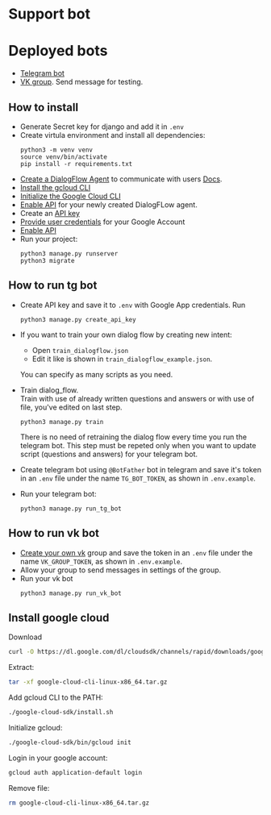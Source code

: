# Support bot

# Deployed bots
- [Telegram bot](https://t.me/Sup66_Bot)
- [VK group](https://vk.com/club221130674). Send message for testing.


## How to install
- Generate Secret key for django and add it in `.env`
- Create virtula environment and install all dependencies:
  ```console
  python3 -m venv venv
  source venv/bin/activate
  pip install -r requirements.txt
  ```
- [Create a DialogFlow Agent](https://dialogflow.cloud.google.com/#/newAgent) to communicate with users [Docs](https://cloud.google.com/dialogflow/es/docs/quick/build-agent).
- [Install the gcloud CLI](https://cloud.google.com/sdk/docs/install)
- [Initialize the Google Cloud CLI](https://cloud.google.com/dialogflow/es/docs/quick/setup#sdk)
- [Enable API](https://cloud.google.com/dialogflow/es/docs/quick/setup#api) for your newly created DialogFLow agent.
- Create an [API key](https://cloud.google.com/docs/authentication/api-keys#create)
- [Provide user credentials](https://cloud.google.com/docs/authentication/provide-credentials-adc#google-idp) for your Google Account
- [Enable API](https://console.cloud.google.com/apis/api/apikeys.googleapis.com/)
- Run your project:
  ```console
  python3 manage.py runserver
  python3 migrate
  ```


## How to run tg bot
- Create API key and save it to `.env` with Google App credentials.
  Run
  ```console
  python3 manage.py create_api_key
  ```

- If you want to train your own dialog flow by creating new intent:
  - Open `train_dialogflow.json`
  - Edit it like is shown in `train_dialogflow_example.json`.

  You can specify as many scripts as you need.

- Train dialog_flow.<br>
  Train with use of already written questions and answers or with use of file, you've edited on last step.
  ```console
  python3 manage.py train
  ```
  There is no need of retraining the dialog flow every time you run the telegram bot. This step must be repeted only when you want to update script (questions and answers) for your telegram bot.

- Create telegram bot using `@BotFather` bot in telegram and save it's token in an `.env` file under the name `TG_BOT_TOKEN`, as shown in `.env.example`.

- Run your telegram bot:
  ```
  python3 manage.py run_tg_bot
  ```

## How to run vk bot
- [Create your own vk](https://vk.com/) group and save the token in an `.env` file under the name `VK_GROUP_TOKEN`, as shown in `.env.example`.
- Allow your group to send messages in settings of the group.
- Run your vk bot
  ```console
  python3 manage.py run_vk_bot
  ```


## Install google cloud

Download
```sh
curl -O https://dl.google.com/dl/cloudsdk/channels/rapid/downloads/google-cloud-cli-linux-x86_64.tar.gz
```

Extract:
```sh
tar -xf google-cloud-cli-linux-x86_64.tar.gz
```

Add gcloud CLI to the PATH:
```sh
./google-cloud-sdk/install.sh
```


Initialize gcloud:
```sh
./google-cloud-sdk/bin/gcloud init
```

Login in your google account:
```sh
gcloud auth application-default login
```


Remove file:
```sh
rm google-cloud-cli-linux-x86_64.tar.gz
```
